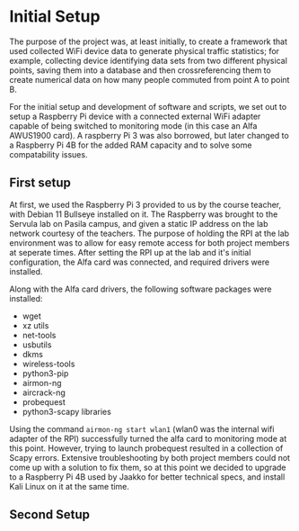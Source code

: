 # Initial Setup

The purpose of the project was, at least initially, to create a framework that used collected WiFi device data to generate physical traffic statistics; for example, collecting device identifying data sets from two different physical points, saving them into a database and then crossreferencing them to create numerical data on how many people commuted from point A to point B.

For the initial setup and development of software and scripts, we set out to setup a Raspberry Pi device with a connected external WiFi adapter capable of being switched to monitoring mode (in this case an Alfa AWUS1900 card). A raspberry Pi 3 was also borrowed, but later changed to a Raspberry Pi 4B for the added RAM capacity and to solve some compatability issues.

## First setup

At first, we used the Raspberry Pi 3 provided to us by the course teacher, with Debian 11 Bullseye installed on it. The Raspberry was brought to the Servula lab on Pasila campus, and given a static IP address on the lab network courtesy of the teachers. The purpose of holding the RPI at the lab environment was to allow for easy remote access for both project members at seperate times. After setting the RPI up at the lab and it's initial configuration, the Alfa card was connected, and required drivers were installed.

Along with the Alfa card drivers, the following software packages were installed:
- wget
- xz utils
- net-tools
- usbutils
- dkms
- wireless-tools
- python3-pip
- airmon-ng
- aircrack-ng
- probequest
- python3-scapy libraries

Using the command `airmon-ng start wlan1` (wlan0 was the internal wifi adapter of the RPI) successfully turned the alfa card to monitoring mode at this point. However, trying to launch probequest resulted in a collection of Scapy errors. Extensive troubleshooting by both project members could not come up with a solution to fix them, so at this point we decided to upgrade to a Raspberry Pi 4B used by Jaakko for better technical specs, and install Kali Linux on it at the same time.

## Second Setup

